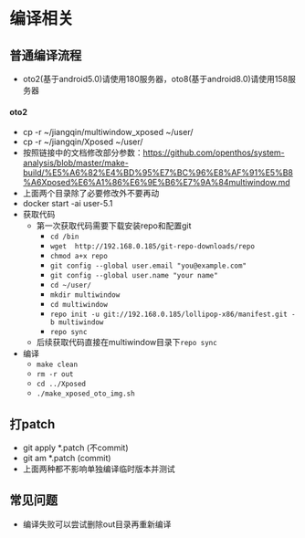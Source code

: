 # 编译相关
## 普通编译流程
   - oto2(基于android5.0)请使用180服务器，oto8(基于android8.0)请使用158服务器
#### oto2
   - cp -r ~/jiangqin/multiwindow_xposed ~/user/
   - cp -r ~/jiangqin/Xposed ~/user/
   - 按照链接中的文档修改部分参数：https://github.com/openthos/system-analysis/blob/master/make-build/%E5%A6%82%E4%BD%95%E7%BC%96%E8%AF%91%E5%B8%A6Xposed%E6%A1%86%E6%9E%B6%E7%9A%84multiwindow.md
   - 上面两个目录除了必要修改外不要再动
   - docker start -ai user-5.1
   - 获取代码
      - 第一次获取代码需要下载安装repo和配置git
         - `cd /bin`
         - `wget  http://192.168.0.185/git-repo-downloads/repo`
         - `chmod a+x repo`
         - `git config --global user.email "you@example.com"`
         - `git config --global user.name "your name"`
         - `cd ~/user/`
         - `mkdir multiwindow`
         - `cd multiwindow`
         - `repo init -u git://192.168.0.185/lollipop-x86/manifest.git -b multiwindow`
         - `repo sync`
      - 后续获取代码直接在multiwindow目录下`repo sync`
   - 编译
      - `make clean`
      - `rm -r out`
      - `cd ../Xposed`
      - `./make_xposed_oto_img.sh`
   
## 打patch
   - git apply *.patch (不commit)
   - git am *.patch (commit)
   - 上面两种都不影响单独编译临时版本并测试
   
   
## 常见问题
   - 编译失败可以尝试删除out目录再重新编译
